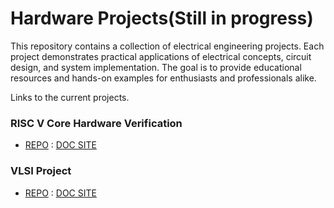 # Hardware Projects(Still in progress)

This repository contains a collection of electrical engineering projects. Each project demonstrates practical applications of electrical concepts, circuit design, and system implementation. The goal is to provide educational resources and hands-on examples for enthusiasts and professionals alike.

Links to the current projects.
### RISC V Core Hardware Verification
- [REPO](https://alison0704.github.io/RISC-V-Core/) : [DOC SITE](https://alison0704.github.io/RISC-V-Core/)
### VLSI Project
- [REPO](https://alison0704.github.io/VLSI-Project/) : [DOC SITE](https://alison0704.github.io/RISC-V-Core/)
